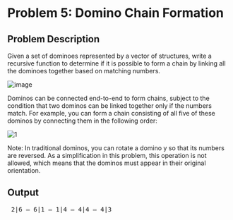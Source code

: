 # Problem 5: Domino Chain Formation

## Problem Description

Given a set of dominoes represented by a vector of structures, 
write a recursive function to determine if it is possible to form a
chain by linking all the dominoes together based on matching numbers.

![image](https://github.com/MohamedEssam71/OOP-Assignment-Problems/assets/101371937/8e1e7cb7-f1af-4fb3-accb-83fb46be82ca)

Dominos can be connected end-to-end to form chains, subject to the condition that two dominos can be 
linked together only if the numbers match. For example, you can form a chain consisting of all five of 
these dominos by connecting them in the following order:

![1](https://github.com/MohamedEssam71/OOP-Assignment-Problems/assets/101371937/9c008c35-6892-4d73-bcc4-24f3617a6691)

Note: In traditional dominos, you can rotate a domino y so that its numbers are reversed. As a 
simplification in this problem, this operation is not allowed, which means that the dominos must appear 
in their original orientation.

## Output
<pre> 2|6 – 6|1 – 1|4 – 4|4 – 4|3 </pre>


